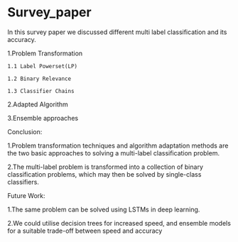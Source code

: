 # Survey_paper
In this survey paper we discussed different multi label classification and its accuracy.

  1.Problem Transformation
  
    1.1 Label Powerset(LP)
    
    1.2 Binary Relevance
    
    1.3 Classifier Chains
    
  2.Adapted Algorithm
  
  3.Ensemble approaches
  
  
Conclusion:

  1.Problem transformation techniques and algorithm adaptation methods are the two basic approaches to solving a multi-label classification problem.
  
  2.The multi-label problem is transformed into a collection of binary classification problems, which may then be solved by single-class classifiers.
  
  
Future Work:

  1.The same problem can be solved using LSTMs in deep learning. 
  
  2.We could utilise decision trees for increased speed, and ensemble models for a suitable trade-off between speed and accuracy
